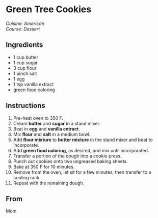 # Green Tree Cookies

_Cuisine:  American_<br />
_Course:  Dessert_

## Ingredients

- 1 cup butter
- 1 cup sugar
- 3 cup flour
- 1 pinch salt
- 1 egg
- 1 tsp vanilla extract
- green food coloring

## Instructions

1. Pre-heat oven to 350 F.
1. Cream **butter** and **sugar** in a stand mixer.
1. Beat in **egg** and **vanilla extract**.
1. Mix **flour** and **salt** in a medium bowl.
1. Add **flour mixture** to **butter mixture** in the stand mixer and beat to incorporate.
1. Add **green food coloring**, as desired, and mix until incorporated.
1. Transfer a portion of the dough into a cookie press.
1. Punch out cookies onto two ungreased baking sheets.
1. Bake at 350 F for 10 minutes.
1. Remove from the oven, let sit for a few minutes, then transfer to a cooling rack.
1. Repeat with the remaining dough.

## From

Mom